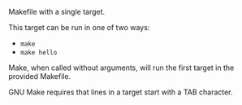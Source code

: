 Makefile with a single target.

This target can be run in one of two ways:
* `make`
* `make hello`

Make, when called without arguments, will run the first target in the provided Makefile.

GNU Make requires that lines in a target start with a TAB character.